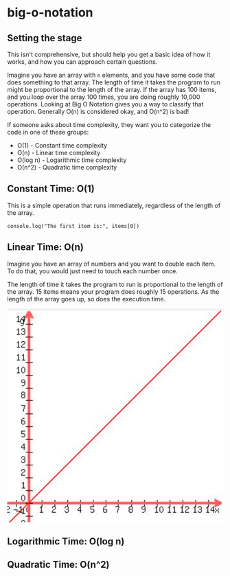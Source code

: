 # big-o-notation

## Setting the stage
This isn't comprehensive, but should help you get a basic idea of how it works, and how you can approach certain questions.

Imagine you have an array with `n` elements, and you have some code that does something to that array. The length of time it takes the program to run might be proportional to the length of the array. If the array has 100 items, and you loop over the array 100 times, you are doing roughly 10,000 operations. Looking at Big O Notation gives you a way to classify that operation. Generally O(n) is considered okay, and O(n^2) is bad!

If someone asks about time complexity, they want you to categorize the code in one of these groups:

- O(1) - Constant time complexity
- O(n) - Linear time complexity
- O(log n) - Logarithmic time complexity
- O(n^2) - Quadratic time complexity

## Constant Time: O(1)
This is a simple operation that runs immediately, regardless of the length of the array.

```
console.log("The first item is:", items[0])
```

## Linear Time: O(n)
Imagine you have an array of numbers and you want to double each item. To do that, you would just need to touch each number once. 

The length of time it takes the program to run is proportional to the length of the array. 15 items means your program does roughly 15 operations. As the length of the array goes up, so does the execution time.

![Linear Time](linear.png)

## Logarithmic Time: O(log n)


## Quadratic Time: O(n^2)





